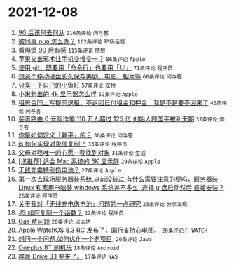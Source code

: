 # 2021-12-08

1. [90 后该何去何从](https://www.v2ex.com/t/820774) `216条评论` `问与答`
1. [被同事 pua 怎么办？](https://www.v2ex.com/t/820803) `162条评论` `职场话题`
1. [看隔壁 90 后有感](https://www.v2ex.com/t/820799) `115条评论` `随想`
1. [苹果又出邪术让手机变慢变卡？](https://www.v2ex.com/t/820787) `86条评论` `Apple`
1. [使用 git，既要用「命令行」也要用「UI」](https://www.v2ex.com/t/820776) `71条评论` `程序员`
1. [想买个移动硬盘长久保存美剧、电影、相片等](https://www.v2ex.com/t/820777) `66条评论` `问与答`
1. [分享一下自己的小鱼缸](https://www.v2ex.com/t/820827) `57条评论` `宠物`
1. [小米新出的 4k 显示器怎么样](https://www.v2ex.com/t/820795) `52条评论` `Apple`
1. [租房合同上写提前退租，不返回已付租金和押金，我是不是要不回来了](https://www.v2ex.com/t/820875) `40条评论` `问与答`
1. [斐讯路由 0 元购诈骗 110 万人超过 125 亿 创始人顾国平被判无期](https://www.v2ex.com/t/820885) `37条评论` `问与答`
1. [你是如何定义「躺平」的？](https://www.v2ex.com/t/820822) `36条评论` `问与答`
1. [js 如何实现对象值复制？](https://www.v2ex.com/t/820807) `33条评论` `程序员`
1. [父母对我唯一的心愿--我找到对象](https://www.v2ex.com/t/820907) `31条评论` `生活`
1. [[求推荐] 适合 Mac 系统的 5K 显示屏](https://www.v2ex.com/t/820906) `29条评论` `Apple`
1. [无线充电特别伤电池？](https://www.v2ex.com/t/820792) `27条评论` `Apple`
1. [第一次去现场服务器装系统,以前没装过,有什么需要注意的梗吗，服务器装 Linux 和家用电脑装 windows 系统差不多么..选择 u 盘启动然后 直接安装？](https://www.v2ex.com/t/820945) `26条评论` `程序员`
1. [关于我对「无线充电伤电池」问题的一点研究](https://www.v2ex.com/t/820854) `23条评论` `分享发现`
1. [JS 如何复制一个函数？](https://www.v2ex.com/t/820839) `22条评论` `程序员`
1. [Gas 费问题](https://www.v2ex.com/t/820946) `20条评论` `以太坊`
1. [Apple WatchOS 8.3 RC 发布了，国行支持心电图。](https://www.v2ex.com/t/820847) `20条评论` ` WATCH`
1. [想问一个问题,如何优化一个老项目.](https://www.v2ex.com/t/820819) `20条评论` `Java`
1. [Oneplus 8T 刷机玩](https://www.v2ex.com/t/820825) `18条评论` `Android`
1. [群晖 Drive 3.1 要来了。](https://www.v2ex.com/t/820949) `17条评论` `NAS`

